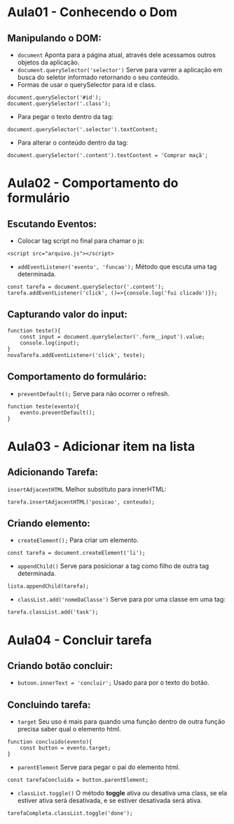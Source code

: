 # Aula01 - Conhecendo o Dom
## Manipulando o DOM:
- ```document``` Aponta para a página atual, através dele acessamos outros objetos da aplicação.  
- ```document.querySelector('selector')``` Serve para varrer a aplicação em busca do seletor informado retornando o seu conteúdo.  
- Formas de usar o querySelector para id e class.  
```
document.querySelector('#id');
document.querySelector('.class');
```
- Para pegar o texto dentro da tag:  
```
document.querySelector('.selector').textContent;
```
- Para alterar o conteúdo dentro da tag:  
```
document.querySelector('.content').textContent = 'Comprar maçã';
```

# Aula02 - Comportamento do formulário
## Escutando Eventos:  
- Colocar tag script no final para chamar o js:  
```
<script src="arquivo.js"></script>
```
- ```addEventListener('evento', 'funcao');``` Método que escuta uma tag determinada.  
```
const tarefa = document.querySelector('.content');
tarefa.addEventListener('click', ()=>{console.log('fui clicado')});
```
## Capturando valor do input:  
```
function teste(){
	const input = document.querySelector('.form__input').value;
	console.log(input);
}
novaTarefa.addEventListener('click', teste);
```
## Comportamento do formulário:  
- ```preventDefault();``` Serve para não ocorrer o refresh.  
```
function teste(evento){
	evento.preventDefault();
}
```

# Aula03 - Adicionar item na lista
## Adicionando Tarefa:  
```insertAdjacentHTML``` Melhor substituto para innerHTML:  
```
tarefa.insertAdjacentHTML('posicao', conteudo);
```
## Criando elemento:  
- ```createElement();``` Para criar um elemento.  
```
const tarefa = document.createElement('li');
```
- ```appendChild()``` Serve para posicionar a tag como filho de outra tag determinada.  
```
lista.appendChild(tarefa);
```
- ```classList.add('nomeDaClasse')``` Serve para por uma classe em uma tag:  
```
tarefa.classList.add('task');
```

# Aula04 - Concluir tarefa
## Criando botão concluir:  
- ```butoon.innerText = 'concluir';``` Usado para por o texto do botão.  
## Concluindo tarefa:  
- ```target``` Seu uso é mais para quando uma função dentro de outra função precisa saber qual o elemento html.  
```
function concluido(evento){
	const button = evento.target;
}
```
- ```parentElement``` Serve para pegar o pai do elemento html.  
```
const tarefaConcluida = button.parentElement;
```
- ```classList.toggle()``` O método **toggle** ativa ou desativa uma class, se ela estiver ativa será desativada, e se estiver desativada será ativa.
```
tarefaCompleta.classList.toggle('done');
```